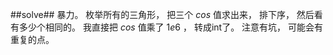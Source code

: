﻿##solve##
暴力。
枚举所有的三角形， 把三个 $cos$ 值求出来， 排下序， 然后看有多少个相同的。
我直接把 $cos$ 值乘了 $1e6$ ， 转成int了。
注意有坑， 可能会有重复的点。
